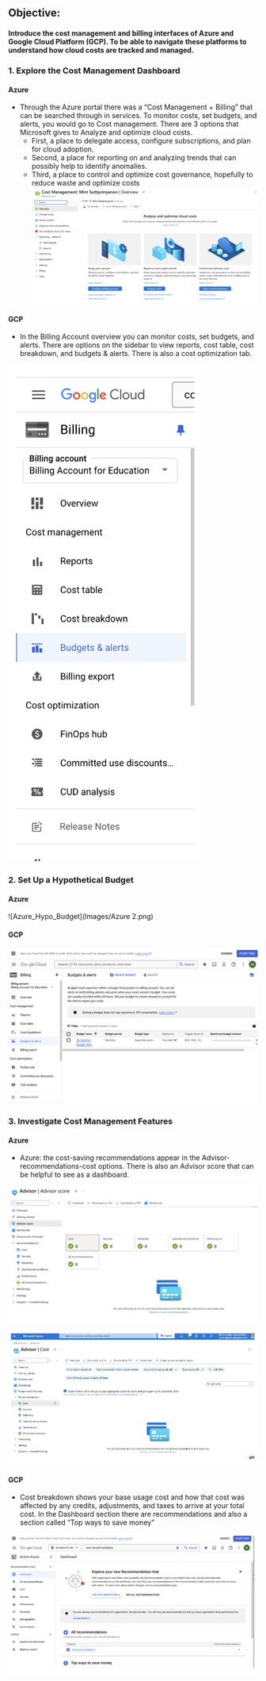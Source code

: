 ## Objective: 
#### Introduce the cost management and billing interfaces of Azure and Google Cloud Platform (GCP). To be able to navigate these platforms to understand how cloud costs are tracked and managed.


### 1. Explore the Cost Management Dashboard
  #### Azure
  - Through the Azure portal there was a “Cost Management + Billing” that can be searched through in services. To monitor costs, set budgets, and alerts, you would go to Cost management. There are 3 options that Microsoft gives to Analyze and optimize cloud costs.
    - First, a place to delegate access, configure subscriptions, and plan for cloud adoption.
    - Second, a place for reporting on and analyzing trends that can possibly help to identify anomalies.
    - Third, a place to control and optimize cost governance, hopefully to reduce waste and optimize costs
![Azure_Cost](Images/Azure1.png)
  
  #### GCP
  - In the Billing Account overview you can monitor costs, set budgets, and alerts. There are options on the sidebar to view reports, cost table, cost breakdown, and budgets & alerts. There is also a cost optimization tab.
    
![GCP_Cost](Images/GCP_1.png)

### 2. Set Up a Hypothetical Budget
  #### Azure

![Azure_Hypo_Budget](Images/Azure 2.png)

  #### GCP
   
![GCP_Hypo_Budget](Images/GCP_2.png)

  
### 3. Investigate Cost Management Features
 #### Azure
  - Azure: the cost-saving recommendations appear in the Advisor-recommendations-cost options. There is also an Advisor score that can be helpful to see as a dashboard.

![Azure_Cost_Man3a](https://github.com/m-sutt/HHA504_assignment_cloudcosts/blob/main/Azure_3a.png)

![Azure_Cost_Man3b](https://github.com/m-sutt/HHA504_assignment_cloudcosts/blob/main/Azure_3b.png)

 #### GCP
  - Cost breakdown shows your base usage cost and how that cost was affected by any credits, adjustments, and taxes to arrive at your total cost. In the Dashboard section there are recommendations and also a section called “Top ways to save money”
    
![GCP_Cost_Man](https://github.com/m-sutt/HHA504_assignment_cloudcosts/blob/main/GCP_3.png)
